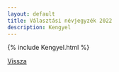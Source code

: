 ```yaml
---
layout: default
title: Választási névjegyzék 2022
description: Kengyel
---
```


{% include Kengyel.html %}

[Vissza](./)